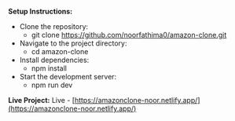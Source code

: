 **Setup Instructions:**

* Clone the repository:
    - git clone https://github.com/noorfathima0/amazon-clone.git
* Navigate to the project directory:
    - cd amazon-clone
* Install dependencies:
    - npm install
* Start the development server:
    - npm run dev

**Live Project:**
Live - [https://amazonclone-noor.netlify.app/](https://amazonclone-noor.netlify.app/)
